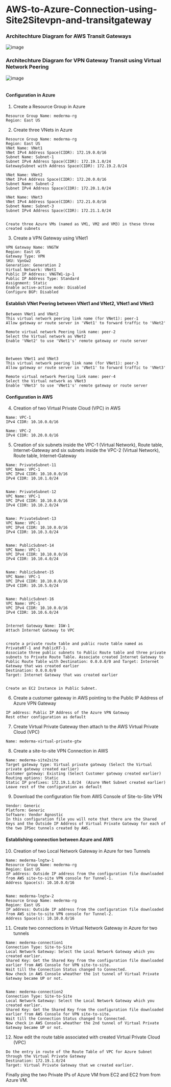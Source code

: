 # AWS-to-Azure-Connection-using-Site2Sitevpn-and-transitgateway
### Architechture Diagram for AWS Transit Gateways
![image](https://github.com/singhritesh85/AWS-to-Azure-Connection-using-Site2Sitevpn-and-transitgateway/assets/56765895/c40dacc1-e691-473b-b6f2-c9a0e5f13262)
### Architechture Diagram for VPN Gateway Transit using Virtual Network Peering
![image](https://github.com/singhritesh85/AWS-to-Azure-Connection-using-Site2Sitevpn-and-transitgateway/assets/56765895/593371c9-d6ca-4fb6-9a69-0a57254c8164)
<br><br/>
#### Configuration in Azure
1. Create a Resource Group in Azure
```
Resource Group Name: mederma-rg
Region: East US
```
2. Create three VNets in Azure
```
Resource Group Name: mederma-rg
Region: East US
VNet Name: VNet1
VNet IPv4 Address Space(CIDR): 172.19.0.0/16
Subnet Name: Subnet-1
Subnet IPv4 Address Space(CIDR): 172.19.1.0/24
GatewaySubnet with Address Space(CIDR): 172.19.2.0/24

VNet Name: VNet2
VNet IPv4 Address Space(CIDR): 172.20.0.0/16
Subnet Name: Subnet-2
Subnet IPv4 Address Space(CIDR): 172.20.1.0/24

VNet Name: VNet3
VNet IPv4 Address Space(CIDR): 172.21.0.0/16
Subnet Name: Subnet-3
Subnet IPv4 Address Space(CIDR): 172.21.1.0/24


Create three Azure VMs (named as VM1, VM2 and VM3) in these three created subnets
```
3. Create a VPN Gateway using VNet1
```
VPN Gateway Name: VNGTW
Region: East US
Gateway Type: VPN
SKU: VpnGw2
Generation: Generation 2
Virtual Network: VNet1
Public IP Address: VNGTW1-ip-1
Public IP Address Type: Standard
Assignment: Static
Enable active-active mode: Disabled
Configure BGP: Disabled
```
#### Establish VNet Peering between VNet1 and VNet2, VNet1 and VNet3
```
Between VNet1 and VNet2
This virtual network peering link name (for VNet1): peer-1
Allow gateway or route server in 'VNet1' to forward traffic to 'VNet2'

Remote virtual network Peering link name: peer-2
Select the Virtual network as VNet2
Enable 'VNet2' to use 'VNet1's' remote gateway or route server



Between VNet1 and VNet3
This virtual network peering link name (for VNet1): peer-3
Allow gateway or route server in 'VNet1' to forward traffic to 'VNet3'

Remote virtual network Peering link name: peer-4
Select the Virtual network as VNet3
Enable 'VNet3' to use 'VNet1's' remote gateway or route server
```

#### Configuration in AWS
4. Creation of two Virtual Private Cloud (VPC) in AWS
```
Name: VPC-1
IPv4 CIDR: 10.10.0.0/16

Name: VPC-2
IPv4 CIDR: 10.20.0.0/16
```
5. Creation of six subnets inside the VPC-1 (Virtual Network), Route table, Internet-Gateway and six subnets inside the VPC-2 (Virtual Network), Route table, Internet-Gateway
```
Name: PrivateSubnet-11
VPC Name: VPC-1
VPC IPv4 CIDR: 10.10.0.0/16
IPv4 CIDR: 10.10.1.0/24


Name: PrivateSubnet-12
VPC Name: VPC-1
VPC IPv4 CIDR: 10.10.0.0/16
IPv4 CIDR: 10.10.2.0/24


Name: PrivateSubnet-13
VPC Name: VPC-1
VPC IPv4 CIDR: 10.10.0.0/16
IPv4 CIDR: 10.10.3.0/24


Name: PublicSubnet-14
VPC Name: VPC-1
VPC IPv4 CIDR: 10.10.0.0/16
IPv4 CIDR: 10.10.4.0/24


Name: PublicSubnet-15
VPC Name: VPC-1
VPC IPv4 CIDR: 10.10.0.0/16
IPv4 CIDR: 10.10.5.0/24


Name: PublicSubnet-16
VPC Name: VPC-1
VPC IPv4 CIDR: 10.10.0.0/16
IPv4 CIDR: 10.10.6.0/24


Internet Gateway Name: IGW-1
Attach Internet Gateway to VPC


create a private route table and public route table named as PrivateRT-1 and PublicRT-1.
Associate three public subnets to Public Route table and three private subnets to Private Route Table. Associate created Internet Gateway to Public Route Table with Destination: 0.0.0.0/0 and Target: Internet Gateway that was created earlier
Destination: 0.0.0.0/0
Target: Internet Gateway that was created earlier


Create an EC2 Instance in Public Subnet.
```
6. Create a customer gateway in AWS pointing to the Public IP Address of Azure VPN Gateway
```
IP address: Public IP Address of the Azure VPN Gateway
Rest other configuration as default
```
7. Create Virtual Private Gateway then attach to the AWS Virtual Private Cloud (VPC)
```
Name: mederma-virtual-private-gtw
```
8. Create a site-to-site VPN Connection in AWS
```
Name: mederma-site2site
Target gateway type: Virtual private gateway (Select the Virtual private gateway created earlier)
Customer gateway: Existing (Select Customer gateway created earlier)
Routing options: Static
Static IP prefixes: 172.19.1.0/24  (Azure VNet Subnet created earlier)
Leave rest of the configuration as default
```
9. Download the configuration file from AWS Console of Site-to-Site VPN
```
Vendor: Generic
Platform: Generic
Software: Vendor Agnostic
In this configuration file you will note that there are the Shared Keys and the Outside IP Address of Virtual Private Gateway for each of the two IPSec tunnels created by AWS.
```
#### Establishing connection between Azure and AWS
10. Creation of two Local Network Gateway in Azure for two Tunnels
```
Name: mederma-lngtw-1
Resource Group Name: mederma-rg
Region: East US
IP address: Outside IP address from the configuration file downloaded from AWS site-to-site VPN console for Tunnel-1.
Address Space(s): 10.10.0.0/16


Name: mederma-lngtw-2
Resource Group Name: mederma-rg
Region: East US
IP address: Outside IP address from the configuration file downloaded from AWS site-to-site VPN console for Tunnel-2.
Address Space(s): 10.10.0.0/16
```
11. Create two connections in Virtual Network Gateway in Azure for two tunnels
```
Name: mederma-connection1
Connection Type: Site-to-Site
Local Network Gateway: Select the Local Network Gateway which you created earlier.
Shared Key: Get the Shared Key from the configuration file downloaded earlier from AWS Console for VPN site-to-site.
Wait till the Connection Status changed to Connected.
Now check in AWS Console wheather the 1st tunnel of Virtual Private Gateway became UP or not.


Name: mederma-connection2
Connection Type: Site-to-Site
Local Network Gateway: Select the Local Network Gateway which you created earlier.
Shared Key: Get the Shared Key from the configuration file downloaded earlier from AWS Console for VPN site-to-site.
Wait till the Connection Status changed to Connected.
Now check in AWS Console wheather the 2nd tunnel of Virtual Private Gateway became UP or not.
```
12. Now edit the route table associated with created Virtual Private Cloud (VPC)
```
Do the entry in route of the Route Table of VPC for Azure Subnet through the Virtual Private Gateway
Destination: 172.19.1.0/24
Target: Virtual Private Gateway that we created earlier.
```
Finally ping the two Private IPs of Azure VM from EC2 and EC2 from from Azure VM. 

